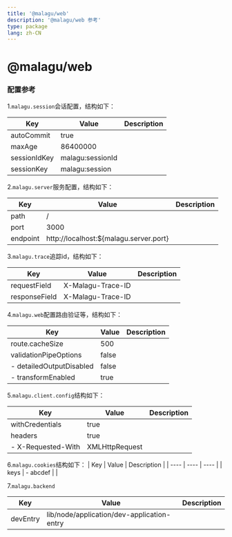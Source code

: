 ```yaml
---
title: '@malagu/web'
description: '@malagu/web 参考'
type: package
lang: zh-CN
---
```


# @malagu/web

### 配置参考

1.`malagu.session`会话配置，结构如下：

| Key          | Value            | Description                |
| ----         | ----             | ----                       |
| autoCommit   | true             |                            |
| maxAge       | 86400000         |                            |
| sessionIdKey | malagu:sessionId |                            |
| sessionKey   | malagu:session   |                            |

2.`malagu.server`服务配置，结构如下：

| Key          | Value            | Description                |
| ----         | ----             | ----                       |
| path         | /                    |                            |
| port         | 3000                 |                            |
| endpoint     | http://localhost:${malagu.server.port} |                            |

3.`malagu.trace`追踪id，结构如下：

| Key          | Value            | Description                |
| ----         | ----             | ----                       |
| requestField  | X-Malagu-Trace-ID |                            |
| responseField | X-Malagu-Trace-ID |                            |

4.`malagu.web`配置路由验证等，结构如下：

| Key          | Value            | Description                |
| ----         | ----             | ----                       |
| route.cacheSize          | 500   |                            |
| validationPipeOptions    | false |                            |
| - detailedOutputDisabled | false |                            |
| - transformEnabled       | true  |                            |

5.`malagu.client.config`结构如下：

| Key          | Value            | Description                |
| ----         | ----             | ----                       |
| withCredentials    | true           |                            |
| headers            | true           |                            |
| - X-Requested-With | XMLHttpRequest |                            |

6.`malagu.cookies`结构如下：
| Key          | Value            | Description                |
| ----         | ----             | ----                       |
| keys         | - abcdef             |                            |

7.`malagu.backend`

| Key          | Value            | Description                |
| ----         | ----             | ----                       |
| devEntry     | lib/node/application/dev-application-entry |                            |